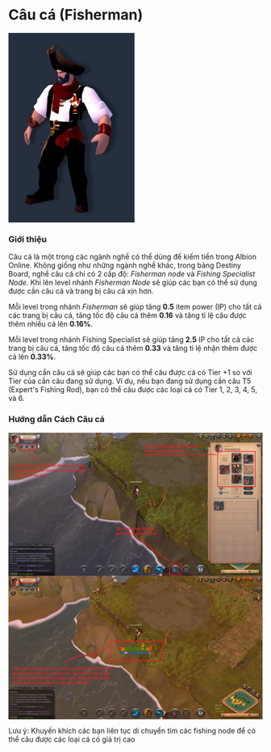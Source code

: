 # Câu cá (Fisherman)

<img src="images/fisherman.jpg" align="center" width="250">

### Giới thiệu

Câu cá là một trong các ngành nghề có thể dùng để kiếm tiền trong Albion Online. Không giống như những ngành nghề khác, trong bảng Destiny Board, nghề câu cá chỉ có 2 cấp độ: *Fisherman node* và *Fishing Specialist Node*. Khi lên level nhánh *Fisherman Node* sẽ giúp các bạn có thể sử dụng được cần câu cá và trang bị câu cá xịn hơn.

Mỗi level trong nhánh *Fisherman* sẽ giúp tăng **0.5** item power (IP) cho tất cả các trang bị câu cá, tăng tốc độ câu cá thêm **0.16** và tăng tỉ lệ câu được thêm nhiều cá lên **0.16%**.

Mỗi level trong nhánh Fishing Specialist sẽ giúp tăng **2.5** IP cho tất cả các trang bị câu cá, tăng tốc độ câu cá thêm **0.33** và tăng tỉ lệ nhận thêm được cá lên **0.33%**.

Sử dụng cần câu cá sẽ giúp các bạn có thể câu được cá có Tier +1 so với Tier của cần câu đang sử dụng. Ví dụ, nếu bạn đang sử dụng cần câu T5 (Expert's Fishing Rod), bạn có thể câu được các loại cá có Tier 1, 2, 3, 4, 5, và 6.

### Hướng dẫn Cách Câu cá

<img src="images/gear-requirement.png" align="center">

<img src="images/strategy.png" align="center">

Lưu ý: Khuyến khích các bạn liên tục di chuyển tìm các fishing node để có thể câu được các loại cá có giá trị cao